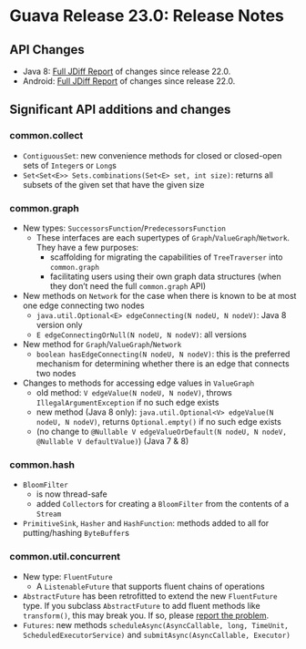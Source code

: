 # Guava Release 23.0: Release Notes

## API Changes

- Java 8: [Full JDiff Report](http://google.github.io/guava/releases/23.0/api/diffs/) of changes since release 22.0.
- Android: [Full JDiff Report](http://google.github.io/guava/releases/23.0-android/api/diffs/) of changes since release 22.0.

## Significant API additions and changes

### common.collect

- `ContiguousSet`: new convenience methods for closed or closed-open sets of `Integer`s or `Long`s
- `Set<Set<E>> Sets.combinations(Set<E> set, int size)`: returns all subsets of the given set that have the given size

### common.graph

- New types: `SuccessorsFunction`/`PredecessorsFunction`
  - These interfaces are each supertypes of `Graph`/`ValueGraph`/`Network`. They have a few purposes:
    - scaffolding for migrating the capabilities of `TreeTraverser` into `common.graph`
    - facilitating users using their own graph data structures (when they don’t need the full `common.graph` API)
- New methods on `Network` for the case when there is known to be at most one edge connecting two nodes
  - `java.util.Optional<E> edgeConnecting(N nodeU, N nodeV)`: Java 8 version only
  - `E edgeConnectingOrNull(N nodeU, N nodeV)`: all versions
- New method for `Graph`/`ValueGraph`/`Network`
  - `boolean hasEdgeConnecting(N nodeU, N nodeV)`: this is the preferred mechanism for determining whether there is an edge that connects two nodes
- Changes to methods for accessing edge values in `ValueGraph`
  - old method: `V edgeValue(N nodeU, N nodeV)`, throws `IllegalArgumentException` if no such edge exists
  - new method (Java 8 only): `java.util.Optional<V> edgeValue(N nodeU, N nodeV)`, returns `Optional.empty()` if no such edge exists
  - (no change to `@Nullable V edgeValueOrDefault(N nodeU, N nodeV, @Nullable V defaultValue)`) (Java 7 & 8)

### common.hash

- `BloomFilter`
  - is now thread-safe
  - added `Collector`s for creating a `BloomFilter` from the contents of a `Stream`
- `PrimitiveSink`, `Hasher` and `HashFunction`: methods added to all for putting/hashing `ByteBuffer`s

### common.util.concurrent

- New type: `FluentFuture`
  - A `ListenableFuture` that supports fluent chains of operations
- `AbstractFuture` has been retrofitted to extend the new `FluentFuture` type. If you subclass `AbstractFuture` to add fluent methods like `transform()`, this may break you. If so, please [report the problem](https://github.com/google/guava/issues).
- `Futures`: new methods `scheduleAsync(AsyncCallable, long, TimeUnit, ScheduledExecutorService)` and `submitAsync(AsyncCallable, Executor)`
